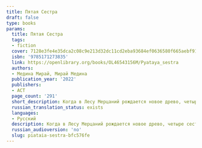 ```yaml
---
title: Пятая Сестра
draft: false
type: books
params:
  title: Пятая Сестра
  tags:
  - fiction
  cover: 7128e3fe4e35dca2c08c9e213d32dc11cd2eba93684ef0636580f665aebf91e2.jpg
  isbn: '9785171273835'
  link: https://openlibrary.org/books/OL46543156M/Pyataya_sestra
  authors:
  - Медина Мирай, Мирай Медина
  publication_year: '2022'
  publishers:
  - АСТ
  page_count: '291'
  short_description: Когда в Лесу Мерцаний рождается новое древо, четыре сестры-стихии празднуют его рождение, поднося плоды древ, из которых сами родились. Но что, если однажды одно из новых древ выпустит на свет ещё...
  russian_translation_status: exists
  languages:
  - Русский
  description: Когда в Лесу Мерцаний рождается новое древо, четыре сестры-стихии празднуют его рождение, поднося плоды древ, из которых сами родились. Но что, если однажды одно из новых древ выпустит на свет ещё одну - пятую?Было время, когда в далекой Сноудонии жили только мифические существа. С тех пор, как пришел человек, молва об этих «диковинах» стала гаснуть среди народа из-за страха быть казненными. Но только не в сердце пятнадцатилетней Мелани. В своей комнатке она хранила запрещенные книги о мифических существах и искренне верила в их существование. Мелани не догадывалась, что сама относится к этим «диковинам». Что она и есть пятая сестра
  russian_audioversion: 'no'
  slug: piataia-sestra-bfc576fe
---
```

